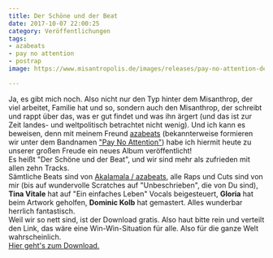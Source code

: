 ```yaml
---
title: Der Schöne und der Beat
date: 2017-10-07 22:00:25
category: Veröffentlichungen
tags:
- azabeats
- pay no attention
- postrap
image: https://www.misantropolis.de/images/releases/pay-no-attention-der-schöne-und-der-beat.jpg

---
```


Ja, es gibt mich noch. Also nicht nur den Typ hinter dem Misanthrop, der viel arbeitet, Familie hat und so, sondern auch den Misanthrop, der schreibt und rappt über das, was er gut findet und was ihn ärgert (und das ist zur Zeit landes- und weltpolitisch betrachtet nicht wenig). Und ich kann es beweisen, denn mit meinem Freund [azabeats](https://www.facebook.com/azabeats) (bekannterweise formieren wir unter dem Bandnamen ["Pay No Attention"](http://paynoattention.rocks)) habe ich hiermit heute zu unserer großen Freude ein neues Album veröffentlicht!  
Es heißt "Der Schöne und der Beat", und wir sind mehr als zufrieden mit allen zehn Tracks.  
Sämtliche Beats sind von [Akalamala / azabeats](https://www.facebook.com/azabeats), alle Raps und Cuts sind von mir (bis auf wundervolle Scratches auf "Unbeschrieben", die von Du sind), **Tina Vitale** hat auf "Ein einfaches Leben" Vocals beigesteuert, **Gloria** hat beim Artwork geholfen, **Dominic Kolb** hat gemastert. Alles wunderbar herrlich fantastisch.  
Weil wir so nett sind, ist der Download gratis. Also haut bitte rein und verteilt den Link, das wäre eine Win-Win-Situation für alle. Also für die ganze Welt wahrscheinlich.  
[Hier geht's zum Download.](https://misanthrop.bandcamp.com/album/der-sch-ne-und-der-beat)
